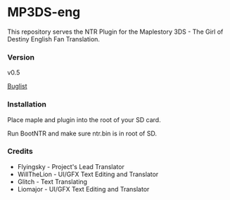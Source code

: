 # MP3DS-eng

This repository serves the NTR Plugin for the Maplestory 3DS - The Girl of Destiny English Fan Translation.

### Version
v0.5

[Buglist](https://docs.google.com/spreadsheets/d/1b_kKPkPNgah1WKxR43t80reCfqbsFR6Bd9-fpFm3LC4/edit#gid=0)

### Installation

Place maple and plugin into the root of your SD card. 

Run BootNTR and make sure ntr.bin is in root of SD.

### Credits
- Flyingsky - Project's Lead Translator
- WillTheLion - UI/GFX Text Editing and Translator
- Glitch - Text Translating
- Liomajor - UI/GFX Text Editing and Translator

